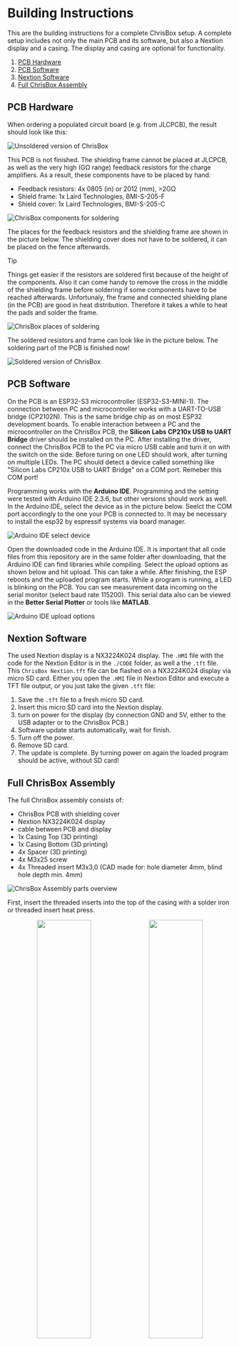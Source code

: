 # Building Instructions

This are the building instructions for a complete ChrisBox setup. A complete setup includes not only the main PCB and its software, but also a Nextion display and a casing. The display and casing are optional for functionality.

1. [PCB Hardware](#pcb-hardware)
2. [PCB Software](#pcb-software)
3. [Nextion Software](#nextion-software)
4. [Full ChrisBox Assembly](#full-chrisbox-assembly)


## PCB Hardware

When ordering a populated circuit board (e.g. from JLCPCB), the result should look like this:

![Unsoldered version of ChrisBox](/data/ChrisBox_PCB_1_unsoldered.JPG)

This PCB is not finished. The shielding frame cannot be placed at JLCPCB, as well as the very high (G&Omega; range) feedback resistors for the charge amplifiers.
As a result, these components have to be placed by hand:
- Feedback resistors: 4x 0805 (in) or 2012 (mm), >2G&Omega;
- Shield frame: 1x Laird Technologies, BMI-S-205-F
- Shield cover: 1x Laird Technologies, BMI-S-205-C

![ChrisBox components for soldering](/data/ChrisBox_PCB_2_components.JPG)

The places for the feedback resistors and the shielding frame are shown in the picture below. The shielding cover does not have to be soldered, it can be placed on the fence afterwards.
> [!TIP]
> Things get easier if the resistors are soldered first because of the height of the components.
> Also it can come handy to remove the cross in the middle of the shielding frame before soldering if some components have to be reached afterwards.
Unfortunaly, fhe frame and connected shielding plane (in the PCB) are good in heat distribution. Therefore it takes a while to heat the pads and solder the frame.

![ChrisBox places of soldering](/data/ChrisBox_PCB_1.1_unsoldered_marked.JPG)

The soldered resistors and frame can look like in the picture below. The soldering part of the PCB is finished now!

![Soldered version of ChrisBox](/data/ChrisBox_PCB_3_soldered.JPG)

## PCB Software

On the PCB is an ESP32-S3 microcontroller (ESP32-S3-MINI-1). The connection between PC and microcontroller works with a UART-TO-USB bridge (CP2102N). This is the same bridge chip as on most ESP32 development boards. To enable interaction between a PC and the microcontroller on the ChrisBox PCB, the **Silicon Labs CP210x USB to UART Bridge** driver should be installed on the PC.
After installing the driver, connect the ChrisBox PCB to the PC via micro USB cable and turn it on with the switch on the side. Before turing on one LED should work, after turning on multiple LEDs.
The PC should detect a device called something like "Silicon Labs CP210x USB to UART Bridge" on a COM port. Remeber this COM port!

Programming works with the **Arduino IDE**. Programming and the setting were tested with Arduino IDE 2.3.6, but other versions should work as well.
In the Arduino IDE, select the device as in the picture below. Seelct the COM port accordingly to the one your PCB is connected to.
It may be necessary to install the esp32 by espressif systems via board manager.

![Arduino IDE select device](/data/ChrisBox_Software_1_select_device.png)

Open the downloaded code in the Arduino IDE. It is important that all code files from this repository are in the same folder after downloading, that the Arduino IDE can find libraries while compiling.
Select the upload options as shown below and hit upload. This can take a while. After finishing, the ESP reboots and the uploaded program starts. While a program is running, a LED is blinking on the PCB.
You can see measurement data incoming on the serial monitor (select baud rate 115200). This serial data also can be viewed in the **Better Serial Plotter** or tools like **MATLAB**.

![Arduino IDE upload options](/data/ChrisBox_Software_2_upload_options.png)

## Nextion Software

The used Nextion display is a NX3224K024 display. The `.HMI` file with the code for the Nextion Editor is in the `./CODE` folder, as well a the `.tft` file. This `ChrisBox Nextion.tft` file can be flashed on a NX3224K024 display via micro SD card.
Either you open the `.HMI` file in Nextion Editor and execute a TFT file output, or you just take the given `.tft` file:
1. Save the `.tft` file to a fresh micro SD card.
2. Insert this micro SD card into the Nextion display.
3. turn on power for the display (by connection GND and 5V, either to the USB adapter or to the ChrisBox PCB.)
4. Software update starts automatically, wait for finish.
5. Turn off the power.
6. Remove SD card.
7. The update is complete. By turning power on again the loaded program should be active, without SD card!

## Full ChrisBox Assembly

The full ChrisBox assembly consists of:
- ChrisBox PCB with shielding cover
- Nextion NX3224K024 display
- cable between PCB and display
- 1x Casing Top (3D printing)
- 1x Casing Bottom  (3D printing)
- 4x Spacer (3D printing)
- 4x M3x25 screw
- 4x Threaded insert M3x3,0 (CAD made for: hole diameter 4mm, blind hole depth min. 4mm)

![ChrisBox Assembly parts overview](/data/ChrisBox_Assembly_1_overview.JPG)

First, insert the threaded inserts into the top of the casing with a solder iron or threaded insert heat press.

<p align="center">
      <img src="/data/ChrisBox_Casing_2_inserts.JPG" width="49%">
      <img src="/data/ChrisBox_Casing_3_inserted_inserts.JPG" width="49%">
</p>

Then connect the Nextion display to the ChrisBox PCB. An ordered Nextion display contains a cable with on JST XH connector (the white 4x1 connector) and four Dupont connectors (the black 1x1 connectors).
Connect the JST XH connector to the display. You can connect the Dupont cables on the ChrisBox PCB, or you can shorten the cables and add crimp connectins for another JST XH connector. This is what is used here on the picture. The JST XH connector fits directly onto the ChrisBox PCB.
Anyway, connect GND to GND, 5V to 5V and RX to TX and the other way around.
Place the shielding cover onto the shielding frame on the PCB.

Place the display into the top half of the casing, with the connector in the direction of the bulge.

<p align="center">
      <img src="/data/ChrisBox_Assembly_2_cable.JPG" width="49%">
      <img src="/data/ChrisBox_Assembly_3_display.JPG" width="49%">
</p>

Place the PCB into the bottom half of the casing, with screws and spacers.

Then connect both halfs of the casing and tighten the screws. The ChrisBox is finished!

> [!TIP]
> Place the top half on top of the lower half with the screws and spacers on a table. Then move the assembly to the edge of the table that one screw can be tightened. Repeat for the other screws.

<p align="center">
      <img src="/data/ChrisBox_Assembly_4_screws.JPG" width="49%">
      <img src="/data/ChrisBox_Assembly_5_finished.JPG" width="49%">
</p>

